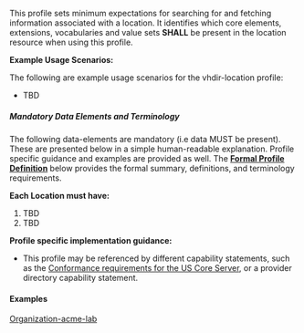 This profile sets minimum expectations for searching for and fetching information associated with a location. It identifies which core elements, extensions, vocabularies and value sets **SHALL** be present in the location resource when using this profile.

**Example Usage Scenarios:**

The following are example usage scenarios for the vhdir-location profile:

-   TBD


##### Mandatory Data Elements and Terminology


The following data-elements are mandatory (i.e data MUST be present). These are presented below in a simple human-readable explanation.  Profile specific guidance and examples are provided as well.  The [**Formal Profile Definition**](#profile) below provides the  formal summary, definitions, and  terminology requirements.  

**Each Location must have:**

1.  TBD
1.  TBD



**Profile specific implementation guidance:**

- This profile may be referenced by different capability statements, such as the [Conformance requirements for the US Core Server], or a provider directory capability statement.

#### Examples

[Organization-acme-lab](Organization-acme-lab.html)

[Organization]: http://hl7.org/fhir/STU3/organization.html
[Conformance requirements for the US Core Server]: CapabilityStatement-server.html

